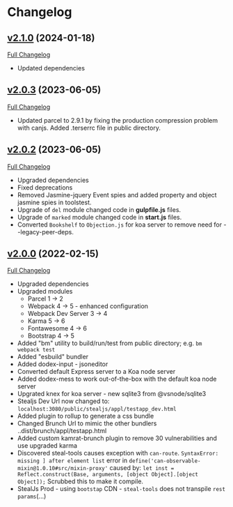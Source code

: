 # Changelog

## [v2.1.0](https://github.com/DaveO-Home/embedded-acceptance-tests/tree/v2.1.0) (2024-01-18)

[Full Changelog](https://github.com/DaveO-Home/embedded-acceptance-tests/compare/v2.0.2...v2.1.0)

* Updated dependencies

## [v2.0.3](https://github.com/DaveO-Home/embedded-acceptance-tests/tree/v2.0.3) (2023-06-05)

[Full Changelog](https://github.com/DaveO-Home/embedded-acceptance-tests/compare/v2.0.2...v2.0.3)

* Updated parcel to 2.9.1 by fixing the production compression problem with canjs. Added .terserrc file in public directory.

## [v2.0.2](https://github.com/DaveO-Home/embedded-acceptance-tests/tree/v2.0.2) (2023-06-05)

[Full Changelog](https://github.com/DaveO-Home/embedded-acceptance-tests/compare/v2.0.0...v2.0.2)

* Upgraded dependencies
* Fixed deprecations
* Removed Jasmine-jquery Event spies and added property and object jasmine spies in toolstest.
* Upgrade of `del` module changed code in **gulpfile.js** files.
* Upgrade of `marked` module changed code in **start.js** files.
* Converted `Bookshelf` to `Objection.js` for koa server to remove need for --legacy-peer-deps.

## [v2.0.0](https://github.com/DaveO-Home/embedded-acceptance-tests/tree/v2.0.0) (2022-02-15)

[Full Changelog](https://github.com/DaveO-Home/embedded-acceptance-tests/compare/v1.0.0...v2.0.0)

* Upgraded dependencies
* Upgraded modules
    *   Parcel 1 -> 2
    *   Webpack 4 -> 5 - enhanced configuration
    *   Webpack Dev Server 3 -> 4
    *   Karma 5 -> 6
    *   Fontawesome 4 -> 6
    *   Bootstrap 4 -> 5
* Added "bm" utility to build/run/test from public directory; e.g. `bm webpack test`
* Added "esbuild" bundler
* Added dodex-input - jsoneditor
* Converted default Express server to a Koa node server
* Added dodex-mess to work out-of-the-box with the default koa node server
* Upgrated knex for koa server - new sqlite3 from @vsnode/sqlite3
* Stealjs Dev Url now changed to: `localhost:3080/public/stealjs/appl/testapp_dev.html`
* Added plugin to rollup to generate a css bundle
* Changed Brunch Url to mimic the other bundlers ..dist/brunch/appl/testapp.html
* Added custom kamrat-brunch plugin to remove 30 vulnerabilities and use upgraded karma
* Discovered steal-tools causes exception with `can-route`. `SyntaxError: missing ] after element list` error in `define('can-observable-mixin@1.0.10#src/mixin-proxy'` caused by: 
`let inst = Reflect.construct(Base, arguments, [object Object].[object Object]);` Scrubbed this to make it compile.
* StealJs Prod - using `bootstap` CDN - `steal-tools` does not transpile `rest params`(...)
